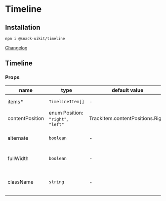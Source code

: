# Timeline

## Installation
`npm i @snack-uikit/timeline`

[Changelog](./CHANGELOG.md)



[//]: DOCUMENTATION_SECTION_START
[//]: THIS_SECTION_IS_AUTOGENERATED_PLEASE_DONT_EDIT_IT
## Timeline
### Props
| name | type | default value | description |
|------|------|---------------|-------------|
| items* | `TimelineItem[]` | - | Пункты таймлайна |
| contentPosition | enum Position: `"right"`, `"left"` | TrackItem.contentPositions.Right | Положение контента |
| alternate | `boolean` | - | Перемешать положение контента |
| fullWidth | `boolean` | - | Сделать таймлайн во всю ширину |
| className | `string` | - | CSS-класс для элемента с контентом |


[//]: DOCUMENTATION_SECTION_END
